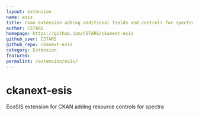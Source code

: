 ```yaml
---
layout: extension
name: esis
title: Ckan extension adding additional fields and controls for spectral data
author: CSTARS
homepage: https://github.com/CSTARS/ckanext-esis
github_user: CSTARS
github_repo: ckanext-esis
category: Extension
featured: 
permalink: /extension/esis/
---
```



ckanext-esis
============

EcoSIS extension for CKAN adding resource controls for spectra

